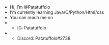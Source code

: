 - Hi, I’m @Patatuffolo
- I’m currently learning Java/C/Python/Html/css
- You can reach me on 
- - IG: Patatuffolo
- - Discord: Patatuffolo#2738
